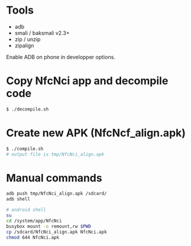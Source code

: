 # Tools
- adb
- smali / baksmali v2.3+
- zip / unzip
- zipalign

Enable ADB on phone in developper options.

# Copy NfcNci app and decompile code

```sh
$ ./decompile.sh
```

# Create new APK (NfcNcf_align.apk)

```sh
$ ./compile.sh
# output file is tmp/NfcNci_align.apk
```

# Manual commands

```sh
adb push tmp/NfcNci_align.apk /sdcard/
adb shell

# android shell
su
cd /system/app/NfcNci
busybox mount -o remount,rw $PWD
cp /sdcard/NfcNci_align.apk NfcNci.apk
chmod 644 NfcNci.apk
```
